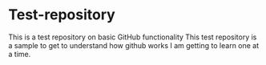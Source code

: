 # Test-repository
This is a test repository on basic GitHub functionality
This test repository is a sample to get to understand how github works
I am getting to learn one at a time.
